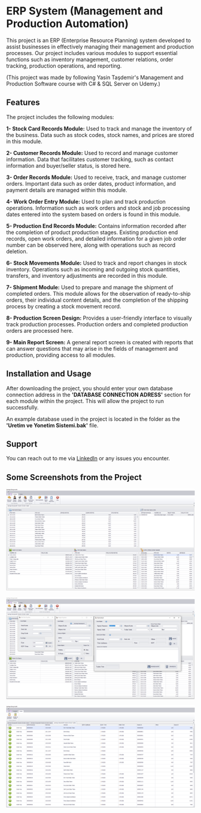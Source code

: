 # ERP System (Management and Production Automation)

This project is an ERP (Enterprise Resource Planning) system developed to assist businesses in effectively managing their management and production processes. Our project includes various modules to support essential functions such as inventory management, customer relations, order tracking, production operations, and reporting.

(This project was made by following Yasin Taşdemir's Management and Production Software course with C# & SQL Server on Udemy.)

## Features

The project includes the following modules:

**1- Stock Card Records Module:** Used to track and manage the inventory of the business. Data such as stock codes, stock names, and prices are stored in this module.

**2- Customer Records Module:** Used to record and manage customer information. Data that facilitates customer tracking, such as contact information and buyer/seller status, is stored here.

**3- Order Records Module:** Used to receive, track, and manage customer orders. Important data such as order dates, product information, and payment details are managed within this module.

**4- Work Order Entry Module:** Used to plan and track production operations. Information such as work orders and stock and job processing dates entered into the system based on orders is found in this module.

**5- Production End Records Module:** Contains information recorded after the completion of product production stages. Existing production end records, open work orders, and detailed information for a given job order number can be observed here, along with operations such as record deletion.

**6- Stock Movements Module:** Used to track and report changes in stock inventory. Operations such as incoming and outgoing stock quantities, transfers, and inventory adjustments are recorded in this module.

**7- Shipment Module:** Used to prepare and manage the shipment of completed orders. This module allows for the observation of ready-to-ship orders, their individual content details, and the completion of the shipping process by creating a stock movement record.

**8- Production Screen Design:** Provides a user-friendly interface to visually track production processes. Production orders and completed production orders are processed here.

**9- Main Report Screen:** A general report screen is created with reports that can answer questions that may arise in the fields of management and production, providing access to all modules.

## Installation and Usage

After downloading the project, you should enter your own database connection address in the **'DATABASE CONNECTION ADRESS'** section for each module within the project. This will allow the project to run successfully.

An example database used in the project is located in the folder as the **'Uretim ve Yonetim Sistemi.bak'** file.

## Support 

You can reach out to me via [LinkedIn](https://www.linkedin.com/in/tugberk-sentepe/) or any issues you encounter. 

## Some Screenshots from the Project

![Dashboard](images/Dashboard.png)

![Example Modules](images/exampleForms.png)

![Production](images/production.png)